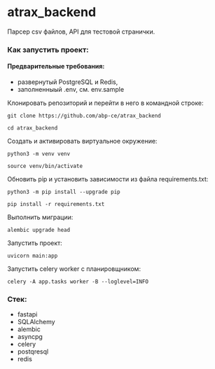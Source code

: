 # atrax_backend
Парсер csv файлов, API для тестовой странички.
### Как запустить проект:

#### Предварительные требования:
- развернутый PostgreSQL и Redis,
- заполненныый .env, см. env.sample

Клонировать репозиторий и перейти в него в командной строке:

```
git clone https://github.com/abp-ce/atrax_backend
```

```
cd atrax_backend
```

Cоздать и активировать виртуальное окружение:

```
python3 -m venv venv
```

```
source venv/bin/activate
```
Обновить pip и установить зависимости из файла requirements.txt:
```
python3 -m pip install --upgrade pip

pip install -r requirements.txt
```

Выполнить миграции:

```
alembic upgrade head
```

Запустить проект:

```
uvicorn main:app
```

Запустить celery worker c планировщником:

```
celery -A app.tasks worker -B --loglevel=INFO
```

### Стек:
 - fastapi
 - SQLAlchemy
 - alembic
 - asyncpg
 - celery
 - postqresql
 - redis